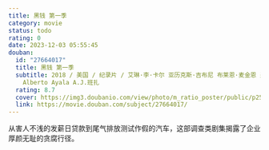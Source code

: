 ```yaml
---
title: 黑钱 第一季
category: movie
status: todo
rating: 0
date: 2023-12-03 05:55:45
douban:
  id: "27664017"
  title: 黑钱 第一季
  subtitle: 2018 / 美国 / 纪录片 / 艾琳·李·卡尔 亚历克斯·吉布尼 布莱恩·麦金恩 费舍·史蒂芬斯 杰西·莫斯 克里斯蒂·雅各布森 /
    Alberto Ayala A.J.班扎
  rating: 8.7
  cover: https://img3.doubanio.com/view/photo/m_ratio_poster/public/p2545555113.jpg
  link: https://movie.douban.com/subject/27664017/
---
```


从害人不浅的发薪日贷款到尾气排放测试作假的汽车，这部调查类剧集揭露了企业厚颜无耻的贪腐行径。